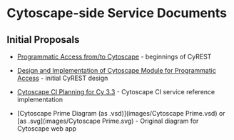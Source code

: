 # Cytoscape-side Service Documents

## Initial Proposals
* [Programmatic Access from/to Cytoscape](https://docs.google.com/document/d/18Xyv7c3V2cheWgFqnI3qwxz3FWU8t7U4kIaMuqwLFSg/edit) - beginnings of CyREST
* [Design and Implementation of Cytoscape Module for Programmatic Access](https://docs.google.com/document/d/1Za8HUDrvxF7yzsdvWT64gxThcrpoxCIoTI5HT0_F164/edit#) - initial CyREST design
* [Cytoscape CI Planning for Cy 3.3](https://docs.google.com/document/d/1qyM3ijXY3K_RzuUVM61w1IQJ0SqXeQ217TrMi0TdqpU/edit#heading=h.7n8tsvrqcr3s) - Cytoscape CI service reference implementation

* [Cytoscape Prime Diagram (as .vsd)](images/Cytoscape Prime.vsd) or [as .svg](images/Cytoscape Prime.svg) - Original diagram for Cytoscape web app
